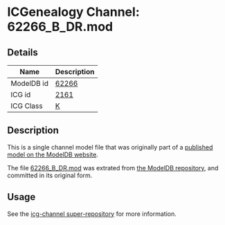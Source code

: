 # ICGenealogy Channel: 62266\_B\_DR.mod

## Details

Name | Description
---- | -----------
ModelDB id | [62266](http://senselab.med.yale.edu/ModelDB/ShowModel.cshtml?model=62266)
ICG id | [2161](http://icg.neurotheory.ox.ac.uk/channels/1/2161)
ICG Class | [K](http://icg.neurotheory.ox.ac.uk/channels/1)

## Description

This is a single channel model file that was originally part of a [published model on the ModelDB website](http://senselab.med.yale.edu/mModelDB/ShowModel.cshtml?model=62266).

The file [62266\_B\_DR.mod](62266_B_DR.mod) was extrated from [the ModelDB repository](http://senselab.med.yale.edu/ModelDB/ShowModel.cshtml?model=62266), and committed in its original form.

## Usage

See the [icg-channel super-repository](https://github.com/icgenealogy/icg-channels) for more information.